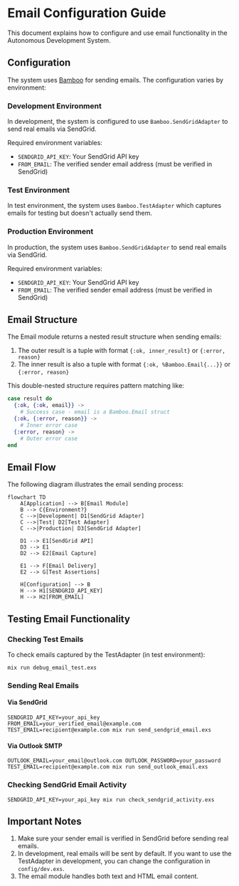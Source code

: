 # Email Configuration Guide

This document explains how to configure and use email functionality in the Autonomous Development System.

## Configuration

The system uses [Bamboo](https://github.com/thoughtbot/bamboo) for sending emails. The configuration varies by environment:

### Development Environment

In development, the system is configured to use `Bamboo.SendGridAdapter` to send real emails via SendGrid.

Required environment variables:
- `SENDGRID_API_KEY`: Your SendGrid API key
- `FROM_EMAIL`: The verified sender email address (must be verified in SendGrid)

### Test Environment

In test environment, the system uses `Bamboo.TestAdapter` which captures emails for testing but doesn't actually send them.

### Production Environment

In production, the system uses `Bamboo.SendGridAdapter` to send real emails via SendGrid.

Required environment variables:
- `SENDGRID_API_KEY`: Your SendGrid API key
- `FROM_EMAIL`: The verified sender email address (must be verified in SendGrid)

## Email Structure

The Email module returns a nested result structure when sending emails:

1. The outer result is a tuple with format `{:ok, inner_result}` or `{:error, reason}`
2. The inner result is also a tuple with format `{:ok, %Bamboo.Email{...}}` or `{:error, reason}`

This double-nested structure requires pattern matching like:
```elixir
case result do
  {:ok, {:ok, email}} ->
    # Success case - email is a Bamboo.Email struct
  {:ok, {:error, reason}} ->
    # Inner error case
  {:error, reason} ->
    # Outer error case
end
```

## Email Flow

The following diagram illustrates the email sending process:

```mermaid
flowchart TD
    A[Application] --> B[Email Module]
    B --> C{Environment?}
    C -->|Development| D1[SendGrid Adapter]
    C -->|Test| D2[Test Adapter]
    C -->|Production| D3[SendGrid Adapter]
    
    D1 --> E1[SendGrid API]
    D3 --> E1
    D2 --> E2[Email Capture]
    
    E1 --> F[Email Delivery]
    E2 --> G[Test Assertions]
    
    H[Configuration] --> B
    H --> H1[SENDGRID_API_KEY]
    H --> H2[FROM_EMAIL]
```

## Testing Email Functionality

### Checking Test Emails

To check emails captured by the TestAdapter (in test environment):
```
mix run debug_email_test.exs
```

### Sending Real Emails

#### Via SendGrid
```
SENDGRID_API_KEY=your_api_key FROM_EMAIL=your_verified_email@example.com TEST_EMAIL=recipient@example.com mix run send_sendgrid_email.exs
```

#### Via Outlook SMTP
```
OUTLOOK_EMAIL=your_email@outlook.com OUTLOOK_PASSWORD=your_password TEST_EMAIL=recipient@example.com mix run send_outlook_email.exs
```

### Checking SendGrid Email Activity
```
SENDGRID_API_KEY=your_api_key mix run check_sendgrid_activity.exs
```

## Important Notes

1. Make sure your sender email is verified in SendGrid before sending real emails.
2. In development, real emails will be sent by default. If you want to use the TestAdapter in development, you can change the configuration in `config/dev.exs`.
3. The email module handles both text and HTML email content.
